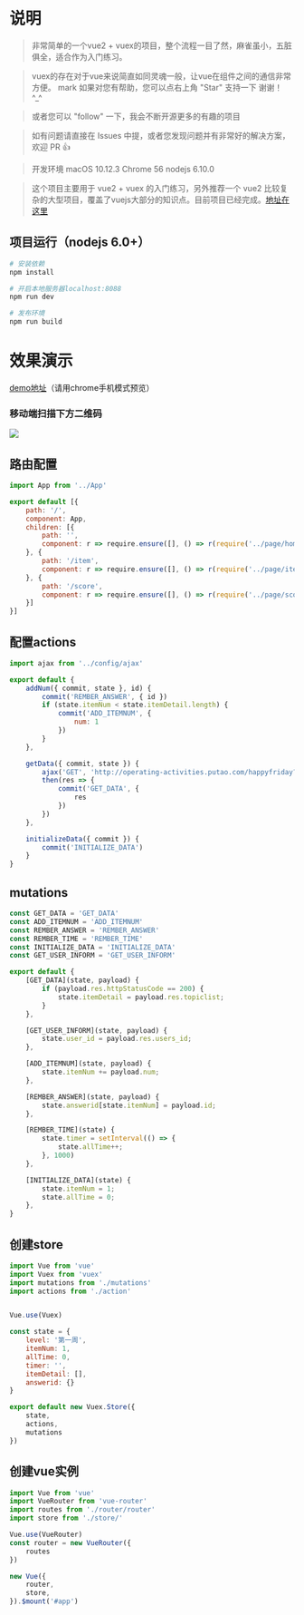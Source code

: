 # 说明

>  非常简单的一个vue2 + vuex的项目，整个流程一目了然，麻雀虽小，五脏俱全，适合作为入门练习。

>  vuex的存在对于vue来说简直如同灵魂一般，让vue在组件之间的通信非常方便。
mark
>  如果对您有帮助，您可以点右上角 "Star" 支持一下 谢谢！ ^_^

>  或者您可以 "follow" 一下，我会不断开源更多的有趣的项目

>  如有问题请直接在 Issues 中提，或者您发现问题并有非常好的解决方案，欢迎 PR 👍

>  开发环境 macOS 10.12.3  Chrome 56 nodejs 6.10.0

>  这个项目主要用于 vue2 + vuex 的入门练习，另外推荐一个 vue2 比较复杂的大型项目，覆盖了vuejs大部分的知识点。目前项目已经完成。[地址在这里](https://github.com/bailicangdu/vue2-elm)


## 项目运行（nodejs 6.0+）
``` bash
# 安装依赖
npm install

# 开启本地服务器localhost:8088
npm run dev

# 发布环境
npm run build
```



# 效果演示


[demo地址](http://test.fe.ptdev.cn/happyfri/)（请用chrome手机模式预览）

### 移动端扫描下方二维码

![](https://github.com/bailicangdu/vue2-happyfri/blob/master/src/images/ewm.png)




## 路由配置
```js
import App from '../App'

export default [{
    path: '/',
    component: App,
    children: [{
        path: '',
        component: r => require.ensure([], () => r(require('../page/home')), 'home')
    }, {
        path: '/item',
        component: r => require.ensure([], () => r(require('../page/item')), 'item')
    }, {
        path: '/score',
        component: r => require.ensure([], () => r(require('../page/score')), 'score')
    }]
}]

```



## 配置actions
```js
import ajax from '../config/ajax'

export default {
	addNum({ commit, state }, id) {
		commit('REMBER_ANSWER', { id })
		if (state.itemNum < state.itemDetail.length) {
			commit('ADD_ITEMNUM', {
				num: 1
			})
		}
	},

	getData({ commit, state }) {
		ajax('GET', 'http://operating-activities.putao.com/happyfriday?active_topic_id=4').
		then(res => {
			commit('GET_DATA', {
				res
			})
		})
	},

	initializeData({ commit }) {
		commit('INITIALIZE_DATA')
	}
}

```


## mutations
```js
const GET_DATA = 'GET_DATA'
const ADD_ITEMNUM = 'ADD_ITEMNUM'
const REMBER_ANSWER = 'REMBER_ANSWER'
const REMBER_TIME = 'REMBER_TIME'
const INITIALIZE_DATA = 'INITIALIZE_DATA'
const GET_USER_INFORM = 'GET_USER_INFORM'

export default {
	[GET_DATA](state, payload) {
		if (payload.res.httpStatusCode == 200) {
			state.itemDetail = payload.res.topiclist;
		}
	},

	[GET_USER_INFORM](state, payload) {
		state.user_id = payload.res.users_id;
	},

	[ADD_ITEMNUM](state, payload) {
		state.itemNum += payload.num;
	},

	[REMBER_ANSWER](state, payload) {
		state.answerid[state.itemNum] = payload.id;
	},

	[REMBER_TIME](state) {
		state.timer = setInterval(() => {
			state.allTime++;
		}, 1000)
	},

	[INITIALIZE_DATA](state) {
		state.itemNum = 1;
		state.allTime = 0;
	},
}
```

## 创建store
```js
import Vue from 'vue'
import Vuex from 'vuex'
import mutations from './mutations'
import actions from './action'


Vue.use(Vuex)

const state = {
	level: '第一周',
	itemNum: 1,
	allTime: 0,
	timer: '',
	itemDetail: [],
	answerid: {}
}

export default new Vuex.Store({
	state,
	actions,
	mutations
})
```


## 创建vue实例
```js
import Vue from 'vue'
import VueRouter from 'vue-router'
import routes from './router/router'
import store from './store/'

Vue.use(VueRouter)
const router = new VueRouter({
	routes
})

new Vue({
	router,
	store,
}).$mount('#app')
```
